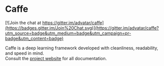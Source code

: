 # Caffe

[![Join the chat at https://gitter.im/advatar/caffe](https://badges.gitter.im/Join%20Chat.svg)](https://gitter.im/advatar/caffe?utm_source=badge&utm_medium=badge&utm_campaign=pr-badge&utm_content=badge)

Caffe is a deep learning framework developed with cleanliness, readability, and speed in mind.<br />
Consult the [project website](http://caffe.berkeleyvision.org) for all documentation.
